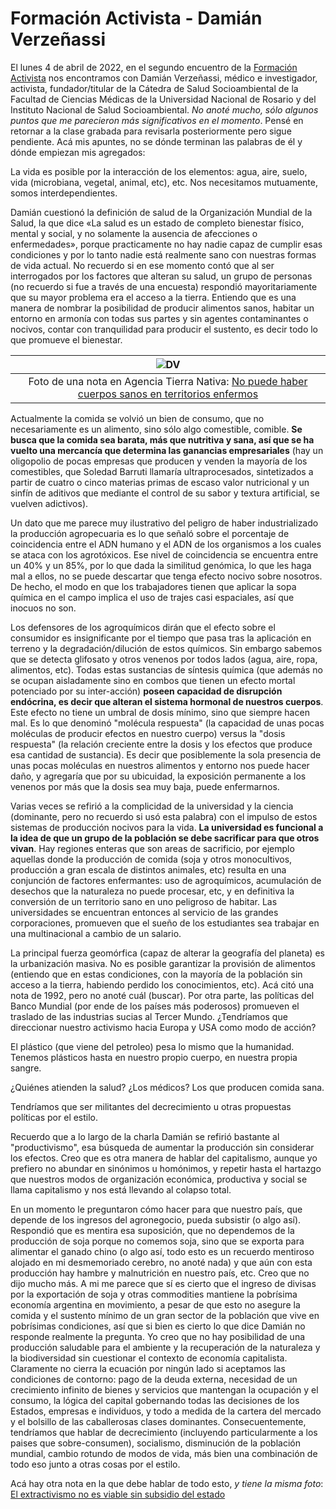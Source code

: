 # Formación Activista - Damián Verzeñassi


El lunes 4 de abril de 2022, en el segundo encuentro de la [Formación Activista](https://formacionactivista.online/) nos encontramos con Damián Verzeñassi, médico e investigador, activista, fundador/titular de la Cátedra de Salud Socioambiental de la Facultad de Ciencias Médicas de la Universidad Nacional de Rosario y del Instituto Nacional de Salud Socioambiental. *No anoté mucho, sólo algunos puntos que me parecieron más significativos en el momento*. Pensé en retornar a la clase grabada para revisarla posteriormente pero sigue pendiente. Acá mis apuntes, no se dónde terminan las palabras de él y dónde empiezan mis agregados:

La vida es posible por la interacción de los elementos: agua, aire, suelo, vida (microbiana, vegetal, animal, etc), etc. Nos necesitamos mutuamente, somos interdependientes.

Damián cuestionó la definición de salud de la Organización Mundial de la Salud, la que dice «La salud es un estado de completo bienestar físico, mental y social, y no solamente la ausencia de afecciones o enfermedades», porque practicamente no hay nadie capaz de cumplir esas condiciones y por lo tanto nadie está realmente sano con nuestras formas de vida actual. No recuerdo si en ese momento contó que al ser interrogados por los factores que alteran su salud, un grupo de personas (no recuerdo si fue a través de una encuesta) respondió mayoritariamente que su mayor problema era el acceso a la tierra. Entiendo que es una manera de nombrar la posibilidad de producir alimentos sanos, habitar un entorno en armonía con todas sus partes y sin agentes contaminantes o nocivos, contar con tranquilidad para producir el sustento, es decir todo lo que promueve el bienestar. 

| ![DV](https://live.staticflickr.com/65535/52019246130_b00a4d8820_b.jpg)                                                                                                                                     |
|:-----------------------------------------------------------------------------------------------------------------------------------------------------------------------------------------------------------:|
| Foto de una nota en Agencia Tierra Nativa: [No puede haber cuerpos sanos en territorios enfermos](https://agenciatierraviva.com.ar/damian-verzenassi-no-puede-haber-cuerpos-sanos-en-territorios-enfermos/) |


Actualmente la comida se volvió un bien de consumo, que no necesariamente es un alimento, sino sólo algo comestible, comible. **Se busca que la comida sea barata, más que nutritiva y sana, así que se ha vuelto una mercancía que determina las ganancias empresariales** (hay un oligopolio de pocas empresas que producen y venden la mayoría de los comestibles, que Soledad Barruti llamaría ultraprocesados, sintetizados a partir de cuatro o cinco materias primas de escaso valor nutricional y un sinfín de aditivos que mediante el control de su sabor y textura artificial, se vuelven adictivos). 

Un dato que me parece muy ilustrativo del peligro de haber industrializado la producción agropecuaria es lo que señaló sobre el porcentaje de coincidencia entre el ADN humano y el ADN de los organismos a los cuales se ataca con los agrotóxicos. Ese nivel de coincidencia se encuentra entre un 40% y un 85%, por lo que dada la similitud genómica, lo que les haga mal a ellos, no se puede descartar que tenga efecto nocivo sobre nosotros. De hecho, el modo en que los trabajadores tienen que aplicar la sopa química en el campo implica el uso de trajes casi espaciales, así que inocuos no son.

Los defensores de los agroquímicos dirán que el efecto sobre el consumidor es insignificante por el tiempo que pasa tras la aplicación en terreno y la degradación/dilución de estos químicos. Sin embargo sabemos que se detecta glifosato y otros venenos por todos lados (agua, aire, ropa, alimentos, etc). Todas estas sustancias de síntesis química (que además no se ocupan aisladamente sino en combos que tienen un efecto mortal potenciado por su inter-acción) **poseen capacidad de disrupción endócrina, es decir que alteran el sistema hormonal de nuestros cuerpos**. Este efecto no tiene un umbral de dosis mínimo, sino que siempre hacen mal. Es lo que denominó "molécula respuesta" (la capacidad de unas pocas moléculas de producir efectos en nuestro cuerpo) versus la "dosis respuesta" (la relación creciente entre la dosis y los efectos que produce esa cantidad de sustancia). Es decir que posiblemente la sola presencia de unas pocas moléculas en nuestros alimentos y entorno nos puede hacer daño, y agregaría que por su ubicuidad, la exposición permanente a los venenos por más que la dosis sea muy baja, puede enfermarnos.

Varias veces se refirió a la complicidad de la universidad y la ciencia (dominante, pero no recuerdo si usó esta palabra) con el impulso de estos sistemas de producción nocivos para la vida. **La universidad es funcional a la idea de que un grupo de la población se debe sacrificar para que otros vivan**. Hay regiones enteras que son areas de sacrificio, por ejemplo aquellas donde la producción de comida (soja y otros monocultivos, producción a gran escala de distintos animales, etc) resulta en una conjunción de factores enfermantes: uso de agroquímicos, acumulación de desechos que la naturaleza no puede procesar, etc, y en definitiva la conversión de un territorio sano en uno peligroso de habitar. Las universidades se encuentran entonces al servicio de las grandes corporaciones, promueven que el sueño de los estudiantes sea trabajar en una multinacional a cambio de un salario. 

La principal fuerza geomórfica (capaz de alterar la geografía del planeta) es la urbanización masiva. No es posible garantizar la provisión de alimentos (entiendo que en estas condiciones, con la mayoría de la población sin acceso a la tierra, habiendo perdido los conocimientos, etc). Acá citó una nota de 1992, pero no anoté cuál (buscar). Por otra parte, las políticas del Banco Mundial (por ende de los países más poderosos) promueven el traslado de las industrias sucias al Tercer Mundo. ¿Tendríamos que direccionar nuestro activismo hacia Europa y USA como modo de acción? 

El plástico (que viene del petroleo) pesa lo mismo que la humanidad. Tenemos plásticos hasta en nuestro propio cuerpo, en nuestra propia sangre.

¿Quiénes atienden la salud? ¿Los médicos? Los que producen comida sana. 

Tendríamos que ser militantes del decrecimiento u otras propuestas políticas por el estilo. 

Recuerdo que a lo largo de la charla Damián se refirió bastante al "productivismo", esa búsqueda de aumentar la producción sin considerar los efectos. Creo que es otra manera de hablar del capitalismo, aunque yo prefiero no abundar en sinónimos u homónimos, y repetir hasta el hartazgo que nuestros modos de organización económica, productiva y social se llama capitalismo y nos está llevando al colapso total.

En un momento le preguntaron cómo hacer para que nuestro país, que depende de los ingresos del agronegocio, pueda subsistir (o algo así). Respondió que es mentira esa suposición, que no dependemos de la producción de soja porque no comemos soja, sino que se exporta para alimentar el ganado chino (o algo así, todo esto es un recuerdo mentiroso alojado en mi desmemoriado cerebro, no anoté nada) y que aún con esta producción hay hambre y malnutrición en nuestro país, etc. Creo que no dijo mucho más. A mi me parece que sí es cierto que el ingreso de divisas por la exportación de soja y otras commodities mantiene la pobrísima economía argentina en movimiento, a pesar de que esto no asegure la comida y el sustento mínimo de un gran sector de la población que vive en pobrísimas condiciones, así que si bien es cierto lo que dice Damián no responde realmente la pregunta. Yo creo que no hay posibilidad de una producción saludable para el ambiente y la recuperación de la naturaleza y la biodiversidad sin cuestionar el contexto de economía capitalista. Claramente no cierra la ecuación por ningún lado si aceptamos las condiciones de contorno: pago de la deuda externa, necesidad de un crecimiento infinito de bienes y servicios que mantengan la ocupación y el consumo, la lógica del capital gobernando todas las decisiones de los Estados, empresas e individuos, y todo a medida de la cartera del mercado y el bolsillo de las caballerosas clases dominantes. Consecuentemente, tendríamos que hablar de decrecimiento (incluyendo particularmente a los paises que sobre-consumen), socialismo, disminución de la población mundial, cambio rotundo de modos de vida, más bien una combinación de todo eso junto a otras cosas por el estilo. 

Acá hay otra nota en la que debe hablar de todo esto, *y tiene la misma foto*: [El extractivismo no es viable sin subsidio del estado](http://www.borradordefinitivo.com.ar/covid-y-salud/el-extractivismo-no-es-viable-sin-subsidio-del-estado/)







